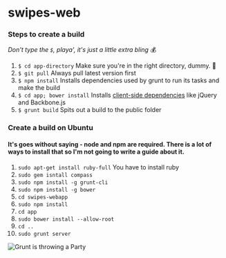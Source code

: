 swipes-web
==========

### Steps to create a build
*Don't type the `$`, playa', it's just a little extra bling* :moneybag:

1. `$ cd app-directory` Make sure you're in the right directory, dummy. :dancer: 
2. `$ git pull` Always pull latest version first
3. `$ npm install` Installs dependencies used by grunt to run its tasks and make the build
4. `$ cd app; bower install` Installs [client-side dependencies](https://pbs.twimg.com/media/BcEPdbqCIAAd3b9.png) like jQuery and Backbone.js
5. `$ grunt build` Spits out a build to the public folder

### Create a build on Ubuntu
#### It's goes without saying - node and npm are required. There is a lot of ways to install that so I'm not going to write a guide about it.

1. `sudo apt-get install ruby-full` You have to install ruby
2. `sudo gem isntall compass`
3. `sudo npm install -g grunt-cli`
4. `sudo npm install -g bower`
5. `cd swipes-webapp`
6. `sudo npm install`
7. `cd app`
8. `sudo bower install --allow-root`
9. `cd ..`
10. `sudo grunt server`


![Grunt is throwing a Party](https://pbs.twimg.com/media/BcEPdbqCIAAd3b9.png)
